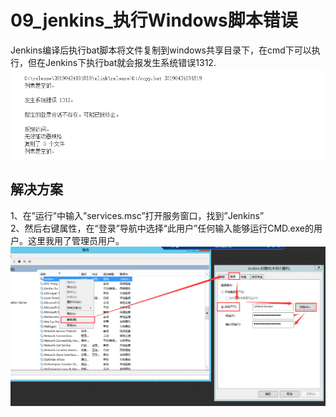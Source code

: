 # 09_jenkins_执行Windows脚本错误
Jenkins编译后执行bat脚本将文件复制到windows共享目录下，在cmd下可以执行，但在Jenkins下执行bat就会报发生系统错误1312.<br>
![img](https://github.com/dyj095/notebook/blob/master/09_jenkins_%E6%89%A7%E8%A1%8CWindows%E8%84%9A%E6%9C%AC%E9%94%99%E8%AF%AF/imgs/2.png)

## 解决方案
1、在”运行”中输入”services.msc”打开服务窗口，找到”Jenkins”<br>
2、然后右键属性，在“登录”导航中选择“此用户”任何输入能够运行CMD.exe的用户。这里我用了管理员用户。
![img](https://github.com/dyj095/notebook/blob/master/09_jenkins_%E6%89%A7%E8%A1%8CWindows%E8%84%9A%E6%9C%AC%E9%94%99%E8%AF%AF/imgs/1.png)
